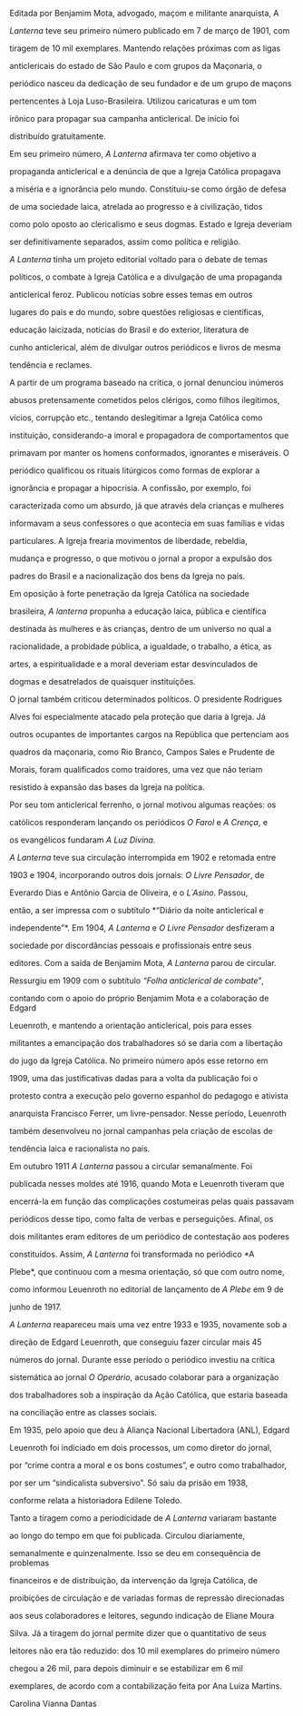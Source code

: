 

Editada por Benjamim Mota, advogado, maçom e militante anarquista, A

*Lanterna* teve seu primeiro número publicado em 7 de março de 1901, com

tiragem de 10 mil exemplares. Mantendo relações próximas com as ligas

anticlericais do estado de São Paulo e com grupos da Maçonaria, o

periódico nasceu da dedicação de seu fundador e de um grupo de maçons

pertencentes à Loja Luso-Brasileira. Utilizou caricaturas e um tom

irônico para propagar sua campanha anticlerical. De início foi

distribuído gratuitamente.



Em seu primeiro número, *A Lanterna* afirmava ter como objetivo a

propaganda anticlerical e a denúncia de que a Igreja Católica propagava

a miséria e a ignorância pelo mundo. Constituiu-se como órgão de defesa

de uma sociedade laica, atrelada ao progresso e à civilização, tidos

como polo oposto ao clericalismo e seus dogmas. Estado e Igreja deveriam

ser definitivamente separados, assim como política e religião.



*A Lanterna* tinha um projeto editorial voltado para o debate de temas

políticos, o combate à Igreja Católica e a divulgação de uma propaganda

anticlerical feroz. Publicou notícias sobre esses temas em outros

lugares do país e do mundo, sobre questões religiosas e científicas,

educação laicizada, notícias do Brasil e do exterior, literatura de

cunho anticlerical, além de divulgar outros periódicos e livros de mesma

tendência e reclames.



A partir de um programa baseado na crítica, o jornal denunciou inúmeros

abusos pretensamente cometidos pelos clérigos, como filhos ilegítimos,

vícios, corrupção etc., tentando deslegitimar a Igreja Católica como

instituição, considerando-a imoral e propagadora de comportamentos que

primavam por manter os homens conformados, ignorantes e miseráveis. O

periódico qualificou os rituais litúrgicos como formas de explorar a

ignorância e propagar a hipocrisia. A confissão, por exemplo, foi

caracterizada como um absurdo, já que através dela crianças e mulheres

informavam a seus confessores o que acontecia em suas famílias e vidas

particulares. A Igreja frearia movimentos de liberdade, rebeldia,

mudança e progresso, o que motivou o jornal a propor a expulsão dos

padres do Brasil e a nacionalização dos bens da Igreja no país.



Em oposição à forte penetração da Igreja Católica na sociedade

brasileira, *A lanterna* propunha a educação laica, pública e científica

destinada às mulheres e às crianças, dentro de um universo no qual a

racionalidade, a probidade pública, a igualdade, o trabalho, a ética, as

artes, a espiritualidade e a moral deveriam estar desvinculados de

dogmas e desatrelados de quaisquer instituições.



O jornal também criticou determinados políticos. O presidente Rodrigues

Alves foi especialmente atacado pela proteção que daria à Igreja. Já

outros ocupantes de importantes cargos na República que pertenciam aos

quadros da maçonaria, como Rio Branco, Campos Sales e Prudente de

Morais, foram qualificados como traidores, uma vez que não teriam

resistido à expansão das bases da Igreja na política.



Por seu tom anticlerical ferrenho, o jornal motivou algumas reações: os

católicos responderam lançando os periódicos *O Farol* e *A Crença*, e

os evangélicos fundaram *A Luz Divina.*



*A Lanterna* teve sua circulação interrompida em 1902 e retomada entre

1903 e 1904, incorporando outros dois jornais: *O Livre Pensador*, de

Everardo Dias e Antônio Garcia de Oliveira, e o *L´Asino*. Passou,

então, a ser impressa com o subtítulo *“Diário da noite anticlerical e

independente”*. Em 1904, *A Lanterna* e *O Livre Pensador* desfizeram a

sociedade por discordâncias pessoais e profissionais entre seus

editores. Com a saída de Benjamim Mota, *A Lanterna* parou de circular.

Ressurgiu em 1909 com o subtítulo *“Folha anticlerical de combate”*,

contando com o apoio do próprio Benjamim Mota e a colaboração de Edgard

Leuenroth, e mantendo a orientação anticlerical, pois para esses

militantes a emancipação dos trabalhadores só se daria com a libertação

do jugo da Igreja Católica. No primeiro número após esse retorno em

1909, uma das justificativas dadas para a volta da publicação foi o

protesto contra a execução pelo governo espanhol do pedagogo e ativista

anarquista Francisco Ferrer, um livre-pensador. Nesse período, Leuenroth

também desenvolveu no jornal campanhas pela criação de escolas de

tendência laica e racionalista no país.



Em outubro 1911 *A Lanterna* passou a circular semanalmente. Foi

publicada nesses moldes até 1916, quando Mota e Leuenroth tiveram que

encerrá-la em função das complicações costumeiras pelas quais passavam

periódicos desse tipo, como falta de verbas e perseguições. Afinal, os

dois militantes eram editores de um periódico de contestação aos poderes

constituídos. Assim, *A Lanterna* foi transformada no periódico *A

Plebe*, que continuou com a mesma orientação, só que com outro nome,

como informou Leuenroth no editorial de lançamento de *A Plebe* em 9 de

junho de 1917.



*A Lanterna* reapareceu mais uma vez entre 1933 e 1935, novamente sob a

direção de Edgard Leuenroth, que conseguiu fazer circular mais 45

números do jornal. Durante esse período o periódico investiu na crítica

sistemática ao jornal *O Operário*, acusado colaborar para a organização

dos trabalhadores sob a inspiração da Ação Católica, que estaria baseada

na conciliação entre as classes sociais.



Em 1935, pelo apoio que deu à Aliança Nacional Libertadora (ANL), Edgard

Leuenroth foi indiciado em dois processos, um como diretor do jornal,

por “crime contra a moral e os bons costumes”, e outro como trabalhador,

por ser um “sindicalista subversivo”. Só saiu da prisão em 1938,

conforme relata a historiadora Edilene Toledo.



Tanto a tiragem como a periodicidade de *A Lanterna* variaram bastante

ao longo do tempo em que foi publicada. Circulou diariamente,

semanalmente e quinzenalmente. Isso se deu em consequência de problemas

financeiros e de distribuição, da intervenção da Igreja Católica, de

proibições de circulação e de variadas formas de repressão direcionadas

aos seus colaboradores e leitores, segundo indicação de Eliane Moura

Silva. Já a tiragem do jornal permite dizer que o quantitativo de seus

leitores não era tão reduzido: dos 10 mil exemplares do primeiro número

chegou a 26 mil, para depois diminuir e se estabilizar em 6 mil

exemplares, de acordo com a contabilização feita por Ana Luiza Martins.



Carolina Vianna Dantas



